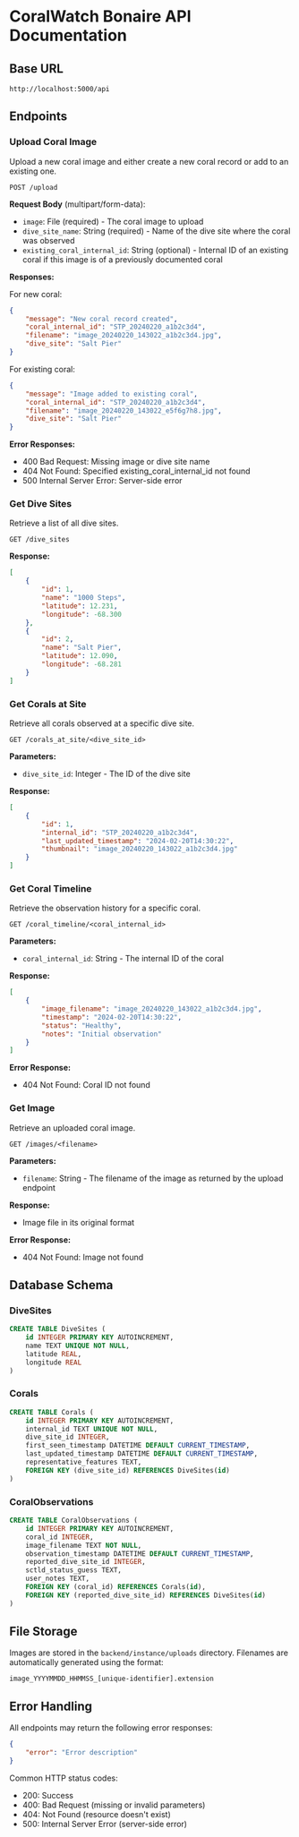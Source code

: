 # CoralWatch Bonaire API Documentation

## Base URL
```
http://localhost:5000/api
```

## Endpoints

### Upload Coral Image
Upload a new coral image and either create a new coral record or add to an existing one.

```
POST /upload
```

**Request Body** (multipart/form-data):
- `image`: File (required) - The coral image to upload
- `dive_site_name`: String (required) - Name of the dive site where the coral was observed
- `existing_coral_internal_id`: String (optional) - Internal ID of an existing coral if this image is of a previously documented coral

**Responses:**

For new coral:
```json
{
    "message": "New coral record created",
    "coral_internal_id": "STP_20240220_a1b2c3d4",
    "filename": "image_20240220_143022_a1b2c3d4.jpg",
    "dive_site": "Salt Pier"
}
```

For existing coral:
```json
{
    "message": "Image added to existing coral",
    "coral_internal_id": "STP_20240220_a1b2c3d4",
    "filename": "image_20240220_143022_e5f6g7h8.jpg",
    "dive_site": "Salt Pier"
}
```

**Error Responses:**
- 400 Bad Request: Missing image or dive site name
- 404 Not Found: Specified existing_coral_internal_id not found
- 500 Internal Server Error: Server-side error

### Get Dive Sites

Retrieve a list of all dive sites.

```
GET /dive_sites
```

**Response:**
```json
[
    {
        "id": 1,
        "name": "1000 Steps",
        "latitude": 12.231,
        "longitude": -68.300
    },
    {
        "id": 2,
        "name": "Salt Pier",
        "latitude": 12.090,
        "longitude": -68.281
    }
]
```

### Get Corals at Site

Retrieve all corals observed at a specific dive site.

```
GET /corals_at_site/<dive_site_id>
```

**Parameters:**
- `dive_site_id`: Integer - The ID of the dive site

**Response:**
```json
[
    {
        "id": 1,
        "internal_id": "STP_20240220_a1b2c3d4",
        "last_updated_timestamp": "2024-02-20T14:30:22",
        "thumbnail": "image_20240220_143022_a1b2c3d4.jpg"
    }
]
```

### Get Coral Timeline

Retrieve the observation history for a specific coral.

```
GET /coral_timeline/<coral_internal_id>
```

**Parameters:**
- `coral_internal_id`: String - The internal ID of the coral

**Response:**
```json
[
    {
        "image_filename": "image_20240220_143022_a1b2c3d4.jpg",
        "timestamp": "2024-02-20T14:30:22",
        "status": "Healthy",
        "notes": "Initial observation"
    }
]
```

**Error Response:**
- 404 Not Found: Coral ID not found

### Get Image

Retrieve an uploaded coral image.

```
GET /images/<filename>
```

**Parameters:**
- `filename`: String - The filename of the image as returned by the upload endpoint

**Response:**
- Image file in its original format

**Error Response:**
- 404 Not Found: Image not found

## Database Schema

### DiveSites
```sql
CREATE TABLE DiveSites (
    id INTEGER PRIMARY KEY AUTOINCREMENT,
    name TEXT UNIQUE NOT NULL,
    latitude REAL,
    longitude REAL
)
```

### Corals
```sql
CREATE TABLE Corals (
    id INTEGER PRIMARY KEY AUTOINCREMENT,
    internal_id TEXT UNIQUE NOT NULL,
    dive_site_id INTEGER,
    first_seen_timestamp DATETIME DEFAULT CURRENT_TIMESTAMP,
    last_updated_timestamp DATETIME DEFAULT CURRENT_TIMESTAMP,
    representative_features TEXT,
    FOREIGN KEY (dive_site_id) REFERENCES DiveSites(id)
)
```

### CoralObservations
```sql
CREATE TABLE CoralObservations (
    id INTEGER PRIMARY KEY AUTOINCREMENT,
    coral_id INTEGER,
    image_filename TEXT NOT NULL,
    observation_timestamp DATETIME DEFAULT CURRENT_TIMESTAMP,
    reported_dive_site_id INTEGER,
    sctld_status_guess TEXT,
    user_notes TEXT,
    FOREIGN KEY (coral_id) REFERENCES Corals(id),
    FOREIGN KEY (reported_dive_site_id) REFERENCES DiveSites(id)
)
```

## File Storage

Images are stored in the `backend/instance/uploads` directory. Filenames are automatically generated using the format:
```
image_YYYYMMDD_HHMMSS_[unique-identifier].extension
```

## Error Handling

All endpoints may return the following error responses:
```json
{
    "error": "Error description"
}
```

Common HTTP status codes:
- 200: Success
- 400: Bad Request (missing or invalid parameters)
- 404: Not Found (resource doesn't exist)
- 500: Internal Server Error (server-side error)